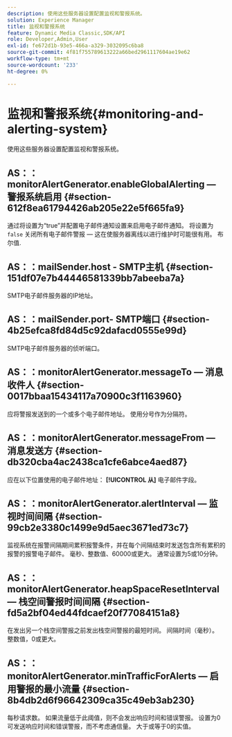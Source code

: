 ```yaml
---
description: 使用这些服务器设置配置监视和警报系统。
solution: Experience Manager
title: 监视和警报系统
feature: Dynamic Media Classic,SDK/API
role: Developer,Admin,User
exl-id: fe672d1b-93e5-466a-a329-3032095c6ba8
source-git-commit: 4f81f755789613222a66bed2961117604ae19e62
workflow-type: tm+mt
source-wordcount: '233'
ht-degree: 0%

---
```


# 监视和警报系统{#monitoring-and-alerting-system}

使用这些服务器设置配置监视和警报系统。

## AS：：monitorAlertGenerator.enableGlobalAlerting — 警报系统启用 {#section-612f8ea61794426ab205e22e5f665fa9}

通过将设置为“true”并配置电子邮件通知设置来启用电子邮件通知。 将设置为 `false` 关闭所有电子邮件警报 — 这在使服务器离线以进行维护时可能很有用。 布尔值.

## AS：：mailSender.host - SMTP主机 {#section-151df07e7b44446581339bb7abeeba7a}

SMTP电子邮件服务器的IP地址。

## AS：：mailSender.port- SMTP端口 {#section-4b25efca8fd84d5c92dafacd0555e99d}

SMTP电子邮件服务器的侦听端口。

## AS：：monitorAlertGenerator.messageTo — 消息收件人 {#section-0017bbaa15434117a70900c3f1163960}

应将警报发送到的一个或多个电子邮件地址。 使用分号作为分隔符。

## AS：：monitorAlertGenerator.messageFrom — 消息发送方 {#section-db320cba4ac2438ca1cfe6abce4aed87}

应在以下位置使用的电子邮件地址： **[!UICONTROL 从]** 电子邮件字段。

## AS：：monitorAlertGenerator.alertInterval — 监视时间间隔 {#section-99cb2e3380c1499e9d5aec3671ed73c7}

监视系统在报警间隔期间累积报警条件，并在每个间隔结束时发送包含所有累积的报警的报警电子邮件。 毫秒、整数值、60000或更大。 通常设置为5或10分钟。

## AS：：monitorAlertGenerator.heapSpaceResetInterval — 栈空间警报时间间隔 {#section-fd5a2bf04ed44fdcaef20f77084151a8}

在发出另一个栈空间警报之前发出栈空间警报的最短时间。 间隔时间（毫秒）。 整数值，0或更大。

## AS：：monitorAlertGenerator.minTrafficForAlerts — 启用警报的最小流量 {#section-8b4db2d6f96642309ca35c49eb3ab230}

每秒请求数。 如果流量低于此阈值，则不会发出响应时间和错误警报。 设置为0可发送响应时间和错误警报，而不考虑通信量。 大于或等于0的实值。
